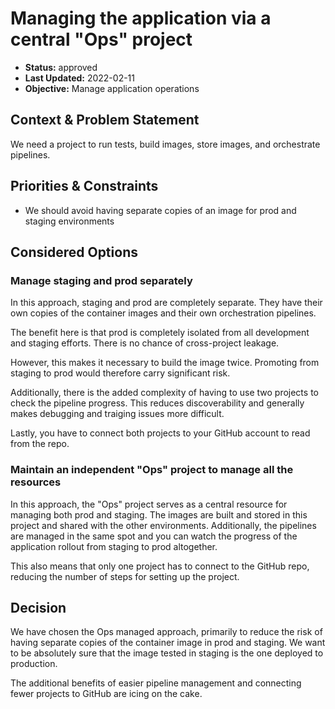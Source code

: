 # Managing the application via a central "Ops" project

* **Status:** approved 
* **Last Updated:** 2022-02-11
* **Objective:** Manage application operations

## Context & Problem Statement

We need a project to run tests, build images, store images, and orchestrate pipelines. 

## Priorities & Constraints

* We should avoid having separate copies of an image for prod and staging environments

## Considered Options

### Manage staging and prod separately

In this approach, staging and prod are completely separate.  They have their own copies of the container images and their own orchestration pipelines.  

The benefit here is that prod is completely isolated from all development and staging efforts.  There is no chance of cross-project leakage.  

However, this makes it necessary to build the image twice.  Promoting from staging to prod would therefore carry significant risk.  

Additionally, there is the added complexity of having to use two projects to check the pipeline progress.  This reduces discoverability and generally makes debugging and traiging issues more difficult.  

Lastly, you have to connect both projects to your GitHub account to read from the repo.

### Maintain an independent "Ops" project to manage all the resources

In this approach, the "Ops" project serves as a central resource for managing both prod and staging.  The images are built and stored in this project and shared with the other environments. Additionally, the pipelines are managed in the same spot and you can watch the progress of the application rollout from staging to prod altogether.   

This also means that only one project has to connect to the GitHub repo, reducing the number of steps for setting up the project. 

## Decision

We have chosen the Ops managed approach, primarily to reduce the risk of having separate copies of the container image in prod and staging. We want to be absolutely sure that the image tested in staging is the one deployed to production.  

The additional benefits of easier pipeline management and connecting fewer projects to GitHub are icing on the cake.  
